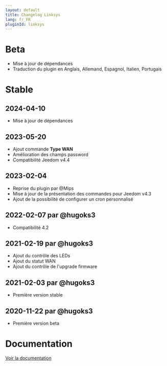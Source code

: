 ```yaml
---
layout: default
title: Changelog Linksys
lang: fr_FR
pluginId: linksys
---
```


# Beta

- Mise à jour de dépendances
- Traduction du plugin en Anglais, Allemand, Espagnol, Italien, Portugais

# Stable

## 2024-04-10

- Mise à jour de dépendances

## 2023-05-20

- Ajout commande **Type WAN**
- Amélioration des champs password
- Compatibilité Jeedom v4.4

## 2023-02-04

- Reprise du plugin par @Mips
- Mise à jour de la présentation des commandes pour Jeedom v4.3
- Ajout de la possibilité de configurer un cron personnalisé

## 2022-02-07 par @hugoks3

- Compatibilité 4.2

## 2021-02-19 par @hugoks3

- Ajout du contrôle des LEDs
- Ajout du statut WAN
- Ajout du contrôle de l'upgrade firmware

## 2021-02-03 par @hugoks3

- Première version stable

## 2020-11-22 par @hugoks3

- Première version beta

# Documentation

[Voir la documentation]({{site.baseurl}}/{{page.pluginId}}/{{page.lang}})

